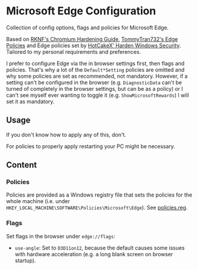 # Microsoft Edge Configuration

Collection of config options, flags and policies for Microsoft Edge.

Based on [RKNF's Chromium Hardening Guide](https://github.com/RKNF404/chromium-hardening-guide), [TommyTran732's Edge Policies](https://github.com/TommyTran732/Microsoft-Edge-Policies) 
and Edge policies set by [HotCakeX' Harden Windows Security](https://github.com/HotCakeX/Harden-Windows-Security).
Tailored to my personal requirements and preferences.

I prefer to configure Edge via the in browser settings first, then flags and policies. That's why a lot of the `Default*Setting` policies are omitted and why some policies are set as recommended, not mandatory.
However, if a setting can't be configured in the browser (e.g. `DiagnosticData` can't be turned of completely in the browser settings, but can be as a policy)
or I can't see myself ever wanting to toggle it (e.g. `ShowMicrosoftRewards`) I will set it as mandatory.

## Usage

If you don't know how to apply any of this, don't.

For policies to properly apply restarting your PC might be necessary.

## Content

### Policies

Policies are provided as a Windows registry file that sets the policies for the whole machine (i.e. under `HKEY_LOCAL_MACHINE\SOFTWARE\Policies\Microsoft\Edge`).
See [policies.reg](./policies.reg).

### Flags

Set flags in the browser under `edge://flags`:
- `use-angle`: Set to `D3D11on12`, because the default causes some issues with hardware acceleration (e.g. a long blank screen on browser startup).
